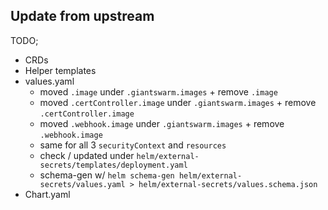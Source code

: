 ## Update from upstream

TODO;

- CRDs
- Helper templates
- values.yaml
  - moved `.image` under `.giantswarm.images` + remove `.image`
  - moved `.certController.image` under `.giantswarm.images` + remove `.certController.image`
  - moved `.webhook.image` under `.giantswarm.images` + remove `.webhook.image`
  - same for all 3 `securityContext` and `resources`
  - check / updated under `helm/external-secrets/templates/deployment.yaml`
  - schema-gen w/ `helm schema-gen helm/external-secrets/values.yaml > helm/external-secrets/values.schema.json`
- Chart.yaml